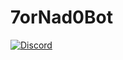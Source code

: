 # 7orNad0Bot


[![Discord](https://discordapp.com/api/guilds/451929300598521876&theme=dark&width=350&height=500/widget.png)](https://discord.gg/UpRZjx9)
